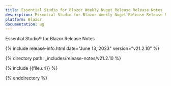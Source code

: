 ```yaml
---
title: Essential Studio for Blazor Weekly Nuget Release Release Notes  
description: Essential Studio for Blazor Weekly Nuget Release Release Notes 
platform: Blazor
documentation: ug
---
```


Essential Studio&reg; for  Blazor  Release Notes  

{% include release-info.html date="June 13, 2023"   version="v21.2.10" %} 

{% directory path: _includes/release-notes/v21.2.10 %}

{% include {{file.url}} %}

{% enddirectory %}

